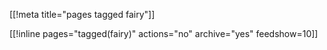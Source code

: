 [[!meta title="pages tagged fairy"]]

[[!inline pages="tagged(fairy)" actions="no" archive="yes"
feedshow=10]]
